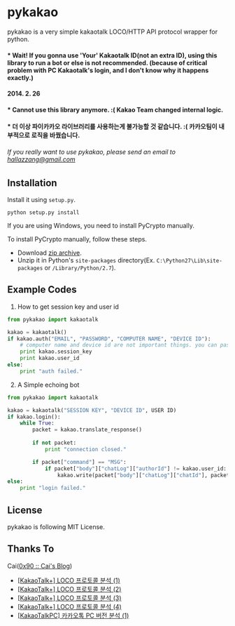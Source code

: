 pykakao
=======

pykakao is a very simple kakaotalk LOCO/HTTP API protocol wrapper for python.

#### * Wait! If you gonna use 'Your' Kakaotalk ID(not an extra ID), using this library to run a bot or else is not recommended. (because of critical problem with PC Kakaotalk's login, and I don't know why it happens exactly.)
#### 2014. 2. 26
#### * Cannot use this library anymore. :( Kakao Team changed internal logic.
#### * 더 이상 파이카카오 라이브러리를 사용하는게 불가능할 것 같습니다. :( 카카오팀이 내부적으로 로직을 바꿨습니다.

###### If you really want to use pykakao, please send an email to hallazzang@gmail.com

Installation
------------
Install it using `setup.py`.

    python setup.py install

If you are using Windows, you need to install PyCrypto manually.

To install PyCrypto manually, follow these steps.
- Download [zip archive](http://puu.sh/6bKnJ.zip).
- Unzip it in Python's `site-packages` directory(Ex. `C:\Python27\Lib\site-packages` or `/Library/Python/2.7`).

Example Codes
-------------

1. How to get session key and user id

```python
from pykakao import kakaotalk

kakao = kakaotalk()
if kakao.auth("EMAIL", "PASSWORD", "COMPUTER NAME", "DEVICE ID"):
    # computer name and device id are not important things. you can pass any string you want.
    print kakao.session_key
    print kakao.user_id
else:
    print "auth failed."
```

2. A Simple echoing bot

```python
from pykakao import kakaotalk

kakao = kakaotalk("SESSION KEY", "DEVICE ID", USER ID)
if kakao.login():
    while True:
        packet = kakao.translate_response()
        
        if not packet:
            print "connection closed."

        if packet["command"] == "MSG":
            if packet["body"]["chatLog"]["authorId"] != kakao.user_id:
                kakao.write(packet["body"]["chatLog"]["chatId"], packet["body"]["chatLog"]["message"])
else:
    print "login failed."
```

License
-------

pykakao is following MIT License.

Thanks To
---------

Cai([0x90 :: Cai's Blog](http://www.bpak.org/blog/))
- [[KakaoTalk+] LOCO 프로토콜 분석 (1)](http://www.bpak.org/blog/2012/12/kakaotalk-loco-프로토콜-분석-1/)
- [[KakaoTalk+] LOCO 프로토콜 분석 (2)](http://www.bpak.org/blog/2012/12/kakaotalk-loco-프로토콜-분석-2/)
- [[KakaoTalk+] LOCO 프로토콜 분석 (3)](http://www.bpak.org/blog/2012/12/kakaotalk-loco-프로토콜-분석-3/)
- [[KakaoTalk+] LOCO 프로토콜 분석 (4)](http://www.bpak.org/blog/2012/12/kakaotalk-loco-프로토콜-분석-4/)
- [[KakaoTalkPC] 카카오톡 PC 버전 분석 (1)](https://www.bpak.org/blog/2013/08/kakaotalkpc-카카오톡-pc-버전-분석-1/)
